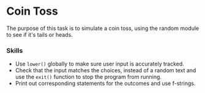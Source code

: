 # Coin Toss
The purpose of this task is to simulate a coin toss, using the random module to see if it's tails or heads.

### Skills
- Use `lower()` globally to make sure user input is accurately tracked.
- Check that the input matches the choices, instead of a random text and use the `exit()` function to stop the program from running.
- Print out corresponding statements for the outcomes and use f-strings.
